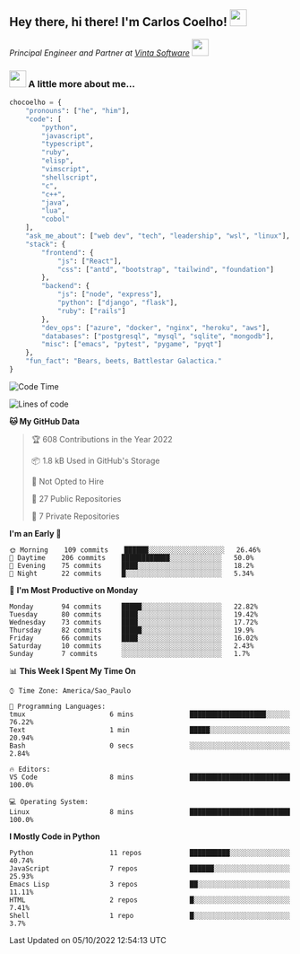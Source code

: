 <h2>Hey there, hi there! I'm Carlos Coelho! <img src="https://emoji.gg/assets/emoji/6680_this_is_fine.png" width="30"></h2>
<p><em>Principal Engineer and Partner at <a href="http://www.vintasoftware.com">Vinta Software</a> <img src="https://emojis.slackmojis.com/emojis/images/1613461409/13263/bongocat_code.gif?1613461409" width="30"> 
</em></p>

### <img src="https://emojis.slackmojis.com/emojis/images/1597320283/10003/catjam.gif?1597320283" width="30"> A little more about me...  

```python
chocoelho = {
    "pronouns": ["he", "him"],
    "code": [
        "python",
        "javascript",
        "typescript",
        "ruby",
        "elisp",
        "vimscript",
        "shellscript",
        "c",
        "c++",
        "java",
        "lua",
        "cobol"
    ],
    "ask_me_about": ["web dev", "tech", "leadership", "wsl", "linux"],
    "stack": {
        "frontend": {
            "js": ["React"],
            "css": ["antd", "bootstrap", "tailwind", "foundation"]
        },
        "backend": {
            "js": ["node", "express"],
            "python": ["django", "flask"],
            "ruby": ["rails"]
        },
        "dev_ops": ["azure", "docker", "nginx", "heroku", "aws"],
        "databases": ["postgresql", "mysql", "sqlite", "mongodb"],
        "misc": ["emacs", "pytest", "pygame", "pyqt"]
    },
    "fun_fact": "Bears, beets, Battlestar Galactica."
}
```

<!--START_SECTION:waka-->
![Code Time](http://img.shields.io/badge/Code%20Time-1%2C694%20hrs%2016%20mins-blue)

![Lines of code](https://img.shields.io/badge/From%20Hello%20World%20I%27ve%20Written-33%20Thousand%20lines%20of%20code-blue)

**🐱 My GitHub Data** 

> 🏆 608 Contributions in the Year 2022
 > 
> 📦 1.8 kB Used in GitHub's Storage 
 > 
> 🚫 Not Opted to Hire
 > 
> 📜 27 Public Repositories 
 > 
> 🔑 7 Private Repositories  
 > 
**I'm an Early 🐤** 

```text
🌞 Morning    109 commits    ██████░░░░░░░░░░░░░░░░░░░   26.46% 
🌆 Daytime    206 commits    ████████████░░░░░░░░░░░░░   50.0% 
🌃 Evening    75 commits     ████░░░░░░░░░░░░░░░░░░░░░   18.2% 
🌙 Night      22 commits     █░░░░░░░░░░░░░░░░░░░░░░░░   5.34%

```
📅 **I'm Most Productive on Monday** 

```text
Monday       94 commits     █████░░░░░░░░░░░░░░░░░░░░   22.82% 
Tuesday      80 commits     ████░░░░░░░░░░░░░░░░░░░░░   19.42% 
Wednesday    73 commits     ████░░░░░░░░░░░░░░░░░░░░░   17.72% 
Thursday     82 commits     █████░░░░░░░░░░░░░░░░░░░░   19.9% 
Friday       66 commits     ████░░░░░░░░░░░░░░░░░░░░░   16.02% 
Saturday     10 commits     ░░░░░░░░░░░░░░░░░░░░░░░░░   2.43% 
Sunday       7 commits      ░░░░░░░░░░░░░░░░░░░░░░░░░   1.7%

```


📊 **This Week I Spent My Time On** 

```text
⌚︎ Time Zone: America/Sao_Paulo

💬 Programming Languages: 
tmux                     6 mins              ███████████████████░░░░░░   76.22% 
Text                     1 min               █████░░░░░░░░░░░░░░░░░░░░   20.94% 
Bash                     0 secs              ░░░░░░░░░░░░░░░░░░░░░░░░░   2.84%

🔥 Editors: 
VS Code                  8 mins              █████████████████████████   100.0%

💻 Operating System: 
Linux                    8 mins              █████████████████████████   100.0%

```

**I Mostly Code in Python** 

```text
Python                   11 repos            ██████████░░░░░░░░░░░░░░░   40.74% 
JavaScript               7 repos             ██████░░░░░░░░░░░░░░░░░░░   25.93% 
Emacs Lisp               3 repos             ██░░░░░░░░░░░░░░░░░░░░░░░   11.11% 
HTML                     2 repos             █░░░░░░░░░░░░░░░░░░░░░░░░   7.41% 
Shell                    1 repo              █░░░░░░░░░░░░░░░░░░░░░░░░   3.7%

```



 Last Updated on 05/10/2022 12:54:13 UTC
<!--END_SECTION:waka-->

